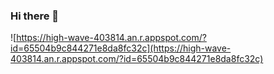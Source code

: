 ### Hi there 👋

![https://high-wave-403814.an.r.appspot.com/?id=65504b9c844271e8da8fc32c](https://high-wave-403814.an.r.appspot.com/?id=65504b9c844271e8da8fc32c)
